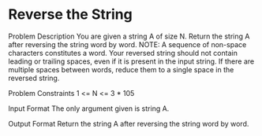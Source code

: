 # Reverse the String

Problem Description
You are given a string A of size N.
Return the string A after reversing the string word by word.
NOTE:
A sequence of non-space characters constitutes a word.
Your reversed string should not contain leading or trailing spaces, even if it is present in the input string.
If there are multiple spaces between words, reduce them to a single space in the reversed string.


Problem Constraints
1 <= N <= 3 * 105


Input Format
The only argument given is string A.


Output Format
Return the string A after reversing the string word by word.
